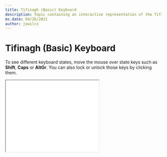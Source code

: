 ```yaml
--- 
title: Tifinagh (Basic) Keyboard 
description: Topic containing an interactive representation of the Tifinagh (Basic) Keyboard 
ms.date: 04/26/2021 
author: jowilco 
--- 
```

 
# Tifinagh (Basic) Keyboard 
 
To see different keyboard states, move the mouse over state keys such as **Shift**, **Caps** or **AltGr**. You can also lock or unlock those keys by clicking them. 
 
<iframe src="kbdtifi.html" height="230"></iframe> 

